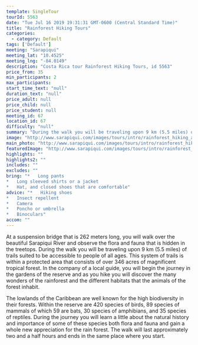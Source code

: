 ```yaml
---
template: SingleTour
tourId: 5563
date: "Tue Jul 16 2019 19:31:31 GMT-0600 (Central Standard Time)"
title: "Rainforest Hiking Tours"
categories: 
  - category: Default
tags: ['Default']
meeting: "Sarapiqui"
meeting_lat: "10.4525"
meeting_lng: "-84.0149"
description: "Costa Rica tour Rainforest Hiking Tours, id 5563"
price_from: 35
min_participants: 2
max_participants: 
start_time_text: "null"
duration_text: "null"
price_adult: null
price_child: null
price_student: null
meeting_id: 67
location_id: 67
difficulty: "null"
summary: "During the walk you will be traveling upon 9 km (5.5 miles) of trails suited to be accessible to people of all ages."
image: "http://www.sarapiqui.com/images/tours/intro/rainforest_hiking_aventuras_sarapiqui_intro.png"
main_photo: "http://www.sarapiqui.com/images/tours/intro/rainforest_hiking_aventuras_sarapiqui_intro.png"
featuredImage: "http://www.sarapiqui.com/images/tours/intro/rainforest_hiking_aventuras_sarapiqui_intro.png"
highlights: ""
highlights2: ""
includes: ""
excludes: ""
bring: "*   Long pants
*   Long sleeved shirts or a jacket
*   Hat, and closed shoes that are comfortable"
advice: "*   Hiking shoes
*   Insect repellent
*   Camera
*   Poncho or umbrella
*   Binoculars"
accom: ""
---
```

At a suspension bridge that is 262 meters long, you will walk over the beautiful Sarapiqui River and observe the flora and fauna that is hidden in the treetops. During the walk you will be traveling upon 9 km (5.5 miles) of trails suited to be accessible to people of all ages. This system of trails is within a protected area that consists of over 346 acres of magnificent tropical forest. In the company of a local guide, you will begin the journey in the gardens of the reserve and as you hike you will discover the many wonders of the rainforest and the different habitats that the animals of the forest inhabit.

The lowlands of the Caribbean are well known for the high biodiversity in their forests. Within the reserve are 420 species of birds, 89 species of mammals of which 59 are bats, 30 species of amphibians, and 35 species of reptiles. During the journey you will learn a little about the natural history and importance of some of these species both flora and fauna and gain a whole new appreciation for the rain forest. The walk will last approximately two and a half hours and ends in the same place where you start.